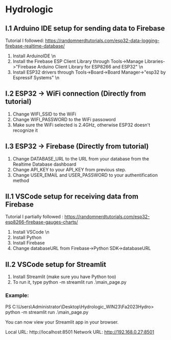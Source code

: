 # Hydrologic

## I.1 Arduino IDE setup for sending data to Firebase
Tutorial I followed: https://randomnerdtutorials.com/esp32-data-logging-firebase-realtime-database/
1. Install ArduinoIDE \n
2. Install the Firebase ESP Client Library
   through Tools->Manage Libraries->"Firebase Arduino Client Library for ESP8266 and ESP32" \n
3. Install ESP32 drivers through
   Tools->Board->Board Manager->"esp32 by Espressif Systems" \n

## I.2 ESP32 -> WiFi connection (Directly from tutorial)
1. Change WIFI_SSID to the WiFi
2. Change WIFI_PASSWORD to the WiFi passoword
3. Make sure the WiFi selected is 2.4GHz, otherwise ESP32 doesn't recognize it

## I.3 ESP32 -> Firebase (Directly from tutorial)
1. Change DATABASE_URL to the URL from your database from the Realtime Database dashboard
2. Change API_KEY to your API_KEY from previous step.
3. Change USER_EMAIL and USER_PASSWORD to your authentification method

## II.1 VSCode setup for receiving data from Firebase
Tutorial I partially followed : https://randomnerdtutorials.com/esp32-esp8266-firebase-gauges-charts/
1. Install VSCode \n
2. Install Python
3. Install Firebase
4. Change databaseURL from Firebase->Python SDK->databaseURL

## II.2 VSCode setup for Streamlit
1. Install Streamlit (make sure you have Python too)
2. To run it, type python -m streamlit run .\main_page.py
### Example: 
PS C:\Users\Administrator\Desktop\Hydrologic_WIN23\Fa2023Hydro> python -m streamlit run .\main_page.py

  You can now view your Streamlit app in your browser.  

  Local URL: http://localhost:8501
  Network URL: http://192.168.0.27:8501

